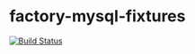 factory-mysql-fixtures
======================

[![Build Status](https://travis-ci.org/maxcnunes/factory-mysql-fixtures.png?branch=master)](https://travis-ci.org/maxcnunes/factory-mysql-fixtures)